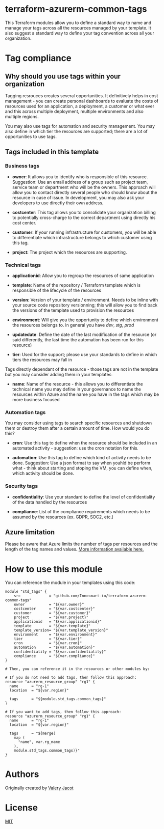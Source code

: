 # terraform-azurerm-common-tags
This Terraform modules allow you to define a standard way to name and manage your tags across all the resources managed by your template. It also suggest a standard way to define your tag convention across all your organization.

# Tag compliance

## Why should you use tags within your organization

Tagging resrouces creates several opportunities. It definitively helps in cost management - you can create personal dashboards to evaluate the costs of resources used for an application, a deployment, a customer or what ever and this across multiple deployment, multiple environments and also multiple regions.

You may also use tags for automation and security management. You may also define in which tier the resources are supported; there are a lot of opportunities to use tags.

## Tags included in this template

### Business tags

- **owner**: It allows you to identify who is responsible of this resource. Suggestion: Use an email address of a group such as project team, service team or department who will be the owners. This approach will allow you to contact directly several people who should know about the resource in case of issue. In development, you may also ask your developers to use directly their own address.

- **costcenter**: This tag allows you to consolidate your organization billing to potentially cross-charge to the correct department using directly his cost center.

- **customer**: If your running infrastructure for customers, you will be able to differentiate which infrastructure belongs to which customer using this tag.

- **project**: The project which the resources are supporting.

### Technical tags

- **applicationid**: Allow you to regroup the resources of same application

- **template**: Name of the repository / Terraform template which is responsible of the lifecycle of the resources

- **version**: Version of your template / environment. Needs to be inline with your source code repository versionning; this will allow you to find back the versions of the template used to provision the resources

- **environment**: Will give you the opportunity to define which environment the resources belongs to. In general you have *dev*, *stg*, *prod*

- **updatedate**: Define the date of the last modification of the resource (or said differently, the last time the automation has been run for this resource)

- **tier**: Used for the support; please use your standards to define in which tiers the resources may fall in

Tags directly dependant of the resource - those tags are not in the template but you may consider adding them in your templates:

- **name**: Name of the resource - this allows you to differentiate the technical name you may define in your governance to name the resources within Azure and the name you have in the tags which may be more business focused

### Automation tags

You may consider using tags to search specific resources and shutdown them or destroy them after a certain amount of time. How would you do this?

- **cron**: Use this tag to define when the resource should be included in an automated activity - suggestion: use the cron notation for this.

- **automation**: Use this tag to define which kind of activity needs to be done. Suggestion: Use a json format to say when youhld be perform what - think about starting and stoping the VM, you can define when, which activity should be done.

### Security tags

- **confidentiality**: Use your standard to define the level of confidentiality of the data handled by the resources

- **compliance**: List of the compliance requirements which needs to be assumed by the resources (ex. GDPR, SOC2, etc.)

## Azure limitation

Please be aware that Azure limits the number of tags per resources and the length of the tag names and values. [More information available here.](https://docs.microsoft.com/en-us/azure/azure-resource-manager/resource-group-using-tags)

# How to use this module

You can reference the module in your templates using this code:

```hcl
module "std_tags" {
    src             = "github.com/Innosmart-io/terraform-azurerm-common-tags"
    owner           = "${var.owner}"
    costcenter      = "${var.costcenter}"
    customer        = "${var.customer}"
    project         = "${var.project}"
    applicationid   = "${var.applicationid}"
    template        = "${var.template}"
    template_version= "${var.template_version}"
    environment     = "${var.environment}"
    tier            = "${var.tier}"
    cron            = "${var.cron}"
    automation      = "${var.automation}"
    confidentiality = "${var.confidentiality}"
    compliance      = "${var.compliance}"
}

# Then, you can reference it in the resources or other modules by:

# If you do not need to add tags, then follow this approach:
resource "azurerm_resource_group" "rg1" {
  name      = "rg-1"
  location  = "${var.region}"

  tags      = "${module.std_tags.common_tags}"
}

# If you want to add tags, then follow this approach:
resource "azurerm_resource_group" "rg1" {
  name      = "rg-1"
  location  = "${var.region}"

  tags      = "${merge(
    map (
      "name", var.rg_name
    ), 
    module.std_tags.common_tags)}"
}

```

# Authors
Originally created by [Valery Jacot](https://github.com/valeryinno)

# License
[MIT](https://github.com/valeryinno/terraform-azurerm-vm/blob/master/LICENSE)
